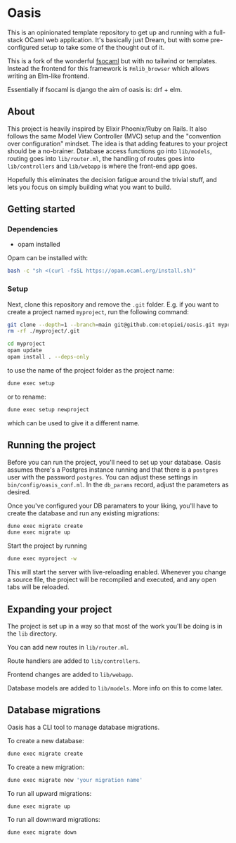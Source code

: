 # Oasis

This is an opinionated template repository to get up and running with a full-stack OCaml web application. It's basically just Dream, but with some pre-configured setup to take some of the thought out of it.

This is a fork of the wonderful [fsocaml](https://github.com/pjlast/fsocaml) but with no tailwind or templates. Instead the frontend for this framework is `Fmlib_browser` which allows writing an Elm-like frontend.

Essentially if fsocaml is django the aim of oasis is: drf + elm.

## About

This project is heavily inspired by Elixir Phoenix/Ruby on Rails. It also follows the same Model View Controller (MVC) setup and the "convention over configuration" mindset. The idea is that adding features to your project should be a no-brainer. Database access functions go into `lib/models`, routing goes into `lib/router.ml`, the handling of routes goes into `lib/controllers` and `lib/webapp` is where the front-end app goes.

Hopefully this eliminates the decision fatigue around the trivial stuff, and lets you focus on simply building what you want to build.

## Getting started

### Dependencies

 - opam installed

Opam can be installed with:

```bash
bash -c "sh <(curl -fsSL https://opam.ocaml.org/install.sh)"
```

### Setup

Next, clone this repository and remove the `.git` folder. E.g. if you want to create a project named `myproject`, run the following command:

```bash
git clone --depth=1 --branch=main git@github.com:etopiei/oasis.git myproject
rm -rf ./myproject/.git

cd myproject
opam update
opam install . --deps-only
```

to use the name of the project folder as the project name:

```bash
dune exec setup
```

or to rename:


```bash
dune exec setup newproject
```

which can be used to give it a different name.

## Running the project

Before you can run the project, you'll need to set up your database. Oasis assumes there's a Postgres instance running and that there is a `postgres` user with the password `postgres`. You can adjust these settings in `bin/config/oasis_conf.ml`. In the `db_params` record, adjust the parameters as desired.

Once you've configured your DB paramaters to your liking, you'll have to create the database and run any existing migrations:

```bash
dune exec migrate create
dune exec migrate up
```

Start the project by running

```bash
dune exec myproject -w
```

This will start the server with live-reloading enabled. Whenever you change a source file, the project will be recompiled and executed, and any open tabs will be reloaded.

## Expanding your project

The project is set up in a way so that most of the work you'll be doing is in the `lib` directory.

You can add new routes in `lib/router.ml`.

Route handlers are added to `lib/controllers`.

Frontend changes are added to `lib/webapp`.

Database models are added to `lib/models`. More info on this to come later.

## Database migrations

Oasis has a CLI tool to manage database migrations.

To create a new database:

```bash
dune exec migrate create
```

To create a new migration:

```bash
dune exec migrate new 'your migration name'
```

To run all upward migrations:

```bash
dune exec migrate up
```

To run all downward migrations:

```bash
dune exec migrate down
```
